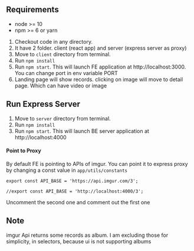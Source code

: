 ## Requirements

* node >= 10
* npm >= 6 or yarn 

1. Checkout code in any directory.
1. It have 2 folder. client (react app) and server (express server as proxy)
1. Move to `client` directory from terminal.
1. Run `npm install`
1. Run `npm start`. This will launch FE application at http://localhost:3000. You can change port in env variable PORT
1. Landing page will show records. clicking on image will move to detail page. Which can have video or image

## Run Express Server
1. Move to `server` directory from terminal.
1. Run `npm install`
1. Run `npm start`. This will launch BE server application at http://localhost:4000

#### Point to Proxy
By default FE is pointing to APIs of imgur. You can point it to express proxy by changing
a const value in `app/utils/constants`

`export const API_BASE = 'https://api.imgur.com/3';`

`//export const API_BASE = 'http://localhost:4000/3';`

Uncomment the second one and comment out the first one

## Note
imgur Api returns some records as album. I am excluding those for simplicity, in selectors, because ui is not supporting albums


